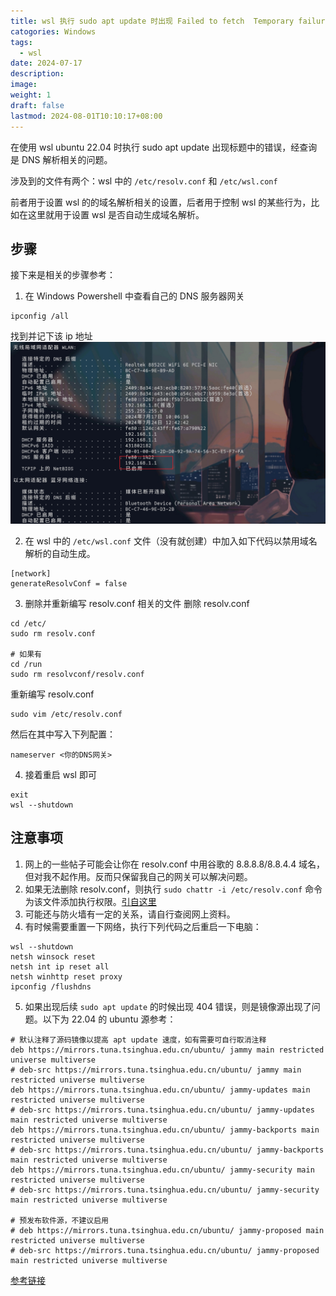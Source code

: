 ```yaml
---
title: wsl 执行 sudo apt update 时出现 Failed to fetch  Temporary failure resolving  错误
catogories: Windows
tags:
  - wsl
date: 2024-07-17
description: 
image: 
weight: 1
draft: false
lastmod: 2024-08-01T10:10:17+08:00
---
```

在使用 wsl ubuntu 22.04 时执行 sudo apt update 出现标题中的错误，经查询是 DNS 解析相关的问题。

涉及到的文件有两个：wsl 中的 `/etc/resolv.conf` 和 `/etc/wsl.conf`

前者用于设置 wsl 的的域名解析相关的设置，后者用于控制 wsl 的某些行为，比如在这里就用于设置 wsl 是否自动生成域名解析。

## 步骤
接下来是相关的步骤参考：

1. 在 Windows Powershell 中查看自己的 DNS 服务器网关
```shell
ipconfig /all
```

找到并记下该 ip 地址
![image.png](https://raw.githubusercontent.com/oLd-Y/PicGoPictures/main/20240717161942.png)



2. 在 wsl 中的 `/etc/wsl.conf` 文件（没有就创建）中加入如下代码以禁用域名解析的自动生成。
```shell
[network]
generateResolvConf = false
```

3. 删除并重新编写 resolv.conf 相关的文件
删除 resolv.conf
```shell
cd /etc/
sudo rm resolv.conf

# 如果有
cd /run
sudo rm resolvconf/resolv.conf
```
重新编写 resolv.conf
```shell
sudo vim /etc/resolv.conf
```
然后在其中写入下列配置：
```shell
nameserver <你的DNS网关>
```

4. 接着重启 wsl 即可
```shell
exit
wsl --shutdown
```

## 注意事项
1. 网上的一些帖子可能会让你在 resolv.conf 中用谷歌的 8.8.8.8/8.8.4.4 域名，但对我不起作用。反而只保留我自己的网关可以解决问题。
2. 如果无法删除 resolv.conf，则执行 `sudo chattr -i /etc/resolv.conf` 命令为该文件添加执行权限。[引自这里](https://support.tools/post/fix-stuck-resolv-conf/)
3. 可能还与防火墙有一定的关系，请自行查阅网上资料。
4. 有时候需要重置一下网络，执行下列代码之后重启一下电脑：
```shell
wsl --shutdown
netsh winsock reset
netsh int ip reset all
netsh winhttp reset proxy
ipconfig /flushdns
```
5. 如果出现后续 `sudo apt update` 的时候出现 404 错误，则是镜像源出现了问题。以下为 22.04 的 ubuntu 源参考：

```shell
# 默认注释了源码镜像以提高 apt update 速度，如有需要可自行取消注释
deb https://mirrors.tuna.tsinghua.edu.cn/ubuntu/ jammy main restricted universe multiverse
# deb-src https://mirrors.tuna.tsinghua.edu.cn/ubuntu/ jammy main restricted universe multiverse
deb https://mirrors.tuna.tsinghua.edu.cn/ubuntu/ jammy-updates main restricted universe multiverse
# deb-src https://mirrors.tuna.tsinghua.edu.cn/ubuntu/ jammy-updates main restricted universe multiverse
deb https://mirrors.tuna.tsinghua.edu.cn/ubuntu/ jammy-backports main restricted universe multiverse
# deb-src https://mirrors.tuna.tsinghua.edu.cn/ubuntu/ jammy-backports main restricted universe multiverse
deb https://mirrors.tuna.tsinghua.edu.cn/ubuntu/ jammy-security main restricted universe multiverse
# deb-src https://mirrors.tuna.tsinghua.edu.cn/ubuntu/ jammy-security main restricted universe multiverse

# 预发布软件源，不建议启用
# deb https://mirrors.tuna.tsinghua.edu.cn/ubuntu/ jammy-proposed main restricted universe multiverse
# deb-src https://mirrors.tuna.tsinghua.edu.cn/ubuntu/ jammy-proposed main restricted universe multiverse
```

[参考链接](https://stackoverflow.com/questions/66338549/wsl2-network-unreachable/66340554#66340554)

